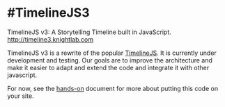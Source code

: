 #TimelineJS3
============

TimelineJS v3: A Storytelling Timeline built in JavaScript.  http://timeline3.knightlab.com

TimelineJS v3 is a rewrite of the popular [TimelineJS](http://timeline.knightlab.com). It is currently under development and testing. Our goals are to improve the architecture and make it easier to adapt and extend the code and integrate it with other javascript.

For now, see the [hands-on](http://timeline3.knightlab.com/hands-on.html) document for more about putting this code on your site.
